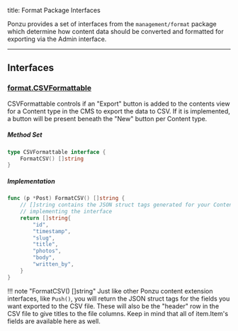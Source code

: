 title: Format Package Interfaces

Ponzu provides a set of interfaces from the `management/format` package which 
determine how content data should be converted and formatted for exporting via
the Admin interface.

---

## Interfaces

### [format.CSVFormattable](https://godoc.org/github.com/tomma-a/ponzu/management/format#CSVFormattable)

CSVFormattable controls if an "Export" button is added to the contents view for 
a Content type in the CMS to export the data to CSV. If it is implemented, a
button will be present beneath the "New" button per Content type. 

##### Method Set

```go
type CSVFormattable interface {
    FormatCSV() []string
}
```

##### Implementation

```go
func (p *Post) FormatCSV() []string {
    // []string contains the JSON struct tags generated for your Content type 
    // implementing the interface
    return []string{
        "id",
        "timestamp",
        "slug",
        "title",
        "photos",
        "body",
        "written_by",
    }
}
```

!!! note "FormatCSV() []string"
    Just like other Ponzu content extension interfaces, like `Push()`, you will 
    return the JSON struct tags for the fields you want exported to the CSV file. 
    These will also be the "header" row in the CSV file to give titles to the file
    columns. Keep in mind that all of item.Item's fields are available here as well.

